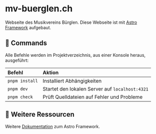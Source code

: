 # mv-buerglen.ch

Webseite des Musikvereins Bürglen.
Diese Webseite ist mit [Astro Framework](https://astro.build) aufgebaut.

## 🧞 Commands

Alle Befehle werden im Projektverzeichnis, aus einer Konsole heraus, ausgeführt:

| Befehl         | Aktion                                          |
| :------------- | :---------------------------------------------- |
| `pnpm install` | Installiert Abhängigkeiten                      |
| `pnpm dev`     | Startet den lokalen Server auf `localhost:4321` |
| `pnpm check`   | Prüft Quelldateien auf Fehler und Probleme      |

## 👀 Weitere Ressourcen

Weitere [Dokumentation](https://docs.astro.build) zum Astro Framework.
